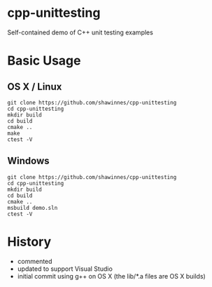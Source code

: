 # cpp-unittesting

Self-contained demo of C++ unit testing examples

# Basic Usage

## OS X / Linux

    git clone https://github.com/shawinnes/cpp-unittesting
    cd cpp-unittesting
    mkdir build
    cd build
    cmake ..
    make
    ctest -V

## Windows

    git clone https://github.com/shawinnes/cpp-unittesting
    cd cpp-unittesting
    mkdir build
    cd build
    cmake ..
    msbuild demo.sln
    ctest -V

# History

- commented
- updated to support Visual Studio
- initial commit using g++ on OS X (the lib/*.a files are OS X builds)
